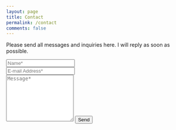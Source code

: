 ```yaml
---
layout: page
title: Contact
permalink: /contact
comments: false
---
```


<form action="https://formspree.io/f/mgerazjq" method="POST">    
<p class="mb-4">Please send all messages and inquiries here. I will reply as soon as possible.</p>
<div class="form-group row">
<div class="col-md-6">
<input class="form-control" type="text" name="name" placeholder="Name*" required>
</div>
<div class="col-md-6">
<input class="form-control" type="email" name="_replyto" placeholder="E-mail Address*" required>
</div>
</div>
<textarea rows="8" class="form-control mb-3" name="message" placeholder="Message*" required></textarea>    
<input class="btn btn-dark" type="submit" value="Send">
</form>